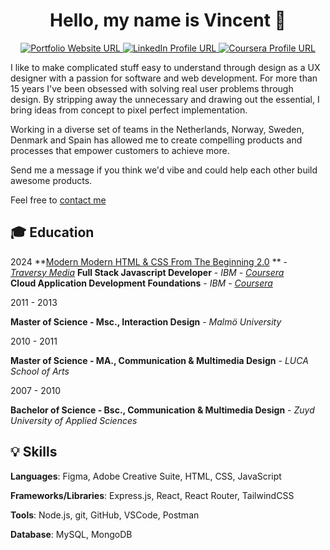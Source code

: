 <h1 align="center">Hello, my name is Vincent 👋 </h1> 

<p align="center">
  <a href="https://vince.media/">
    <img src="https://img.shields.io/badge/Portfolio-255E63?style=for-the-badge&logo=About.me&logoColor=white" alt="Portfolio Website URL">
  </a>
  <a href="https://www.linkedin.com/in/vince-media/">
    <img src="https://img.shields.io/badge/LinkedIn-0077B5?style=for-the-badge&logo=linkedin&logoColor=white" alt="LinkedIn Profile URL" />
  </a>
  <a href="https://www.coursera.org/learner/vincemedia">
    <img src="https://img.shields.io/badge/Coursera-0056D2?style=for-the-badge&logo=Coursera&logoColor=white" alt="Coursera Profile URL" />
  </a>
</p>

I like to make complicated stuff easy to understand through design as a UX designer with a passion for software and web development. For more than 15 years I've been obsessed with solving real user problems through design. By stripping away the unnecessary and drawing out the essential, I bring ideas from concept to pixel perfect implementation. 

Working in a diverse set of teams in the Netherlands, Norway, Sweden, Denmark and Spain has allowed me to create compelling products and processes that empower customers to achieve more.

Send me a message if you think we'd vibe and could help each other build awesome products. 

Feel free to [contact me](https://vince.media)

## 🎓 Education

2024
**[Modern Modern HTML & CSS From The Beginning 2.0](https://www.traversymedia.com/modern-html-css-from-the-beginning) ** - [*Traversy Media*]([https://coursera.org/share/](https://app.kajabi.com/certificates/0ebb91c9))  
**Full Stack Javascript Developer** - *IBM* - [*Coursera*](https://coursera.org/share/)  
**Cloud Application Development Foundations** - *IBM* - [*Coursera*](https://www.coursera.org/account/accomplishments/specialization/2VRH378HSFJF)  

2011 - 2013

**Master of Science - Msc., Interaction Design** - *Malmö University*  

2010 - 2011

**Master of Science - MA., Communication & Multimedia Design** - *LUCA School of Arts*  

2007 - 2010

**Bachelor of Science - Bsc., Communication & Multimedia Design** - *Zuyd University of Applied Sciences*  


## 💡 Skills

**Languages**: Figma, Adobe Creative Suite, HTML, CSS, JavaScript

**Frameworks/Libraries**: Express.js, React, React Router, TailwindCSS

**Tools**: Node.js, git, GitHub, VSCode, Postman

**Database**: MySQL, MongoDB
